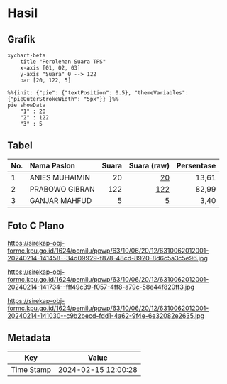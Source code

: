 # Hasil

## Grafik

```mermaid
xychart-beta
    title "Perolehan Suara TPS"
    x-axis [01, 02, 03]
    y-axis "Suara" 0 --> 122
    bar [20, 122, 5]
```

```mermaid
%%{init: {"pie": {"textPosition": 0.5}, "themeVariables": {"pieOuterStrokeWidth": "5px"}} }%%
pie showData
    "1" : 20
    "2" : 122
    "3" : 5
```

## Tabel

| No. | Nama Paslon    | Suara | Suara (raw) | Persentase |
|:--- |:-------------- | -----:| -----------:| ----------:|
| 1   | ANIES MUHAIMIN | 20    | [20][p-1]   | 13,61      |
| 2   | PRABOWO GIBRAN | 122   | [122][p-2]  | 82,99      |
| 3   | GANJAR MAHFUD  | 5     | [5][p-3]    | 3,40       |


[p-1]: https://github.com/gigit-pemilu/pemilu-2024/blob/main/pilpres/hitung-suara/sub/63-kalimantan-selatan/sub/10-tanah-bumbu/sub/06-simpang-empat/sub/2012-gunungantasari/sub/001-tps/sub/paslon-1.txt
[p-2]: https://github.com/gigit-pemilu/pemilu-2024/blob/main/pilpres/hitung-suara/sub/63-kalimantan-selatan/sub/10-tanah-bumbu/sub/06-simpang-empat/sub/2012-gunungantasari/sub/001-tps/sub/paslon-2.txt
[p-3]: https://github.com/gigit-pemilu/pemilu-2024/blob/main/pilpres/hitung-suara/sub/63-kalimantan-selatan/sub/10-tanah-bumbu/sub/06-simpang-empat/sub/2012-gunungantasari/sub/001-tps/sub/paslon-3.txt

## Foto C Plano

https://sirekap-obj-formc.kpu.go.id/1624/pemilu/ppwp/63/10/06/20/12/6310062012001-20240214-141458--34d09929-f878-48cd-8920-8d6c5a3c5e96.jpg

https://sirekap-obj-formc.kpu.go.id/1624/pemilu/ppwp/63/10/06/20/12/6310062012001-20240214-141734--fff49c39-f057-4ff8-a79c-58e44f820ff3.jpg

https://sirekap-obj-formc.kpu.go.id/1624/pemilu/ppwp/63/10/06/20/12/6310062012001-20240214-141030--c9b2becd-fdd1-4a62-9f4e-6e32082e2635.jpg


## Metadata

| Key        | Value               |
| ---------- | ------------------- |
| Time Stamp | 2024-02-15 12:00:28 |



